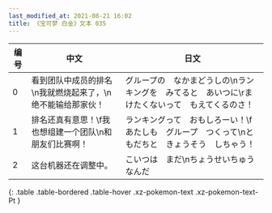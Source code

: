 ```yaml
---
last_modified_at: 2021-08-21 16:02
title: 《宝可梦 白金》文本 035
---
```

| 编号 | 中文 | 日文 |
| ---- | ---- | ---- |
| 0 | 看到团队中成员的排名\n我就燃烧起来了，\n绝不能输给那家伙！ | グループの　なかまどうしの\nランキングを　みてると　あいつに\rまけたくないって　もえてくるのさ！ |
| 1 | 排名还真有意思！\f我也想组建一个团队\n和朋友们比赛啊！ | ランキングって　おもしろーい！\fあたしも　グループ　つくって\nともだちと　きょうそう　しちゃう！ |
| 2 | 这台机器还在调整中。 | こいつは　まだ\nちょうせいちゅう　なんだ |
{: .table .table-bordered .table-hover .xz-pokemon-text .xz-pokemon-text-Pt }